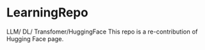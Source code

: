 # LearningRepo
LLM/ DL/ Transfomer/HuggingFace
This repo is a re-contribution of Hugging Face page.
